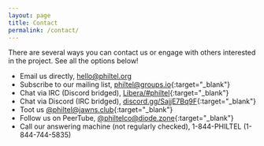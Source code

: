 ```yaml
---
layout: page
title: Contact
permalink: /contact/
---
```


There are several ways you can contact us or engage with others interested in the project. See all the options below!
 
* Email us directly, <hello@philtel.org>
* Subscribe to our mailing list, [philtel@groups.io](https://groups.io/g/philtel){:target="_blank"} 
* Chat via IRC (Discord bridged), [Libera/#philtel](https://web.libera.chat/#philtel){:target="_blank"}
* Chat via Discord (IRC bridged), [discord.gg/SajjE7Bq9F](https://discord.gg/SajjE7Bq9F){:target="_blank"}
* Toot us [@philtel@jawns.club](https://jawns.club/@philtel){:target="_blank"}
* Follow us on PeerTube, [@philtelco@diode.zone](https://diode.zone/c/philtelco/videos){:target="_blank"}
* Call our answering machine (not regularly checked), 1-844-PHILTEL (1-844-744-5835)